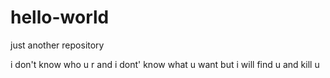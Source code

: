 # hello-world
just another repository

i don't know who u r 
and i dont' know what u want
but i will find u and kill u
